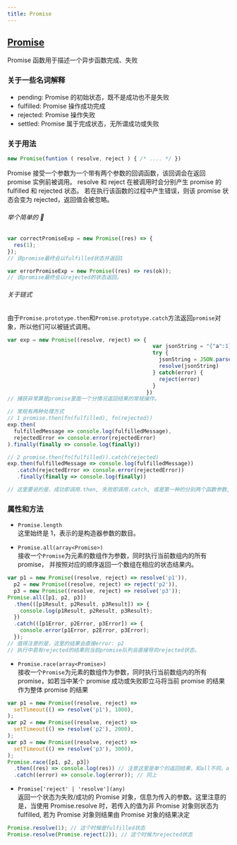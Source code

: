 ```yaml
---
title: Promise
---
```


## [Promise](https://developer.mozilla.org/zh-CN/docs/Web/JavaScript/Reference/Global_Objects/Promise)

Promise 函数用于描述一个异步函数完成、失败

### 关于一些名词解释

- pending: Promise 的初始状态，既不是成功也不是失败
- fulfilled: Promise 操作成功完成
- rejected: Promise 操作失败
- settled: Promise 属于完成状态，无所谓成功或失败

### 关于用法

```javascript
new Promise(funtion ( resolve, reject ) { /* .... */ })
```

Promise 接受一个参数为一个带有两个参数的回调函数，该回调会在返回 promise 实例前被调用。
resolve 和 reject 在被调用时会分别产生 promise 的 fulfilled 和 rejected 状态。
若在执行该函数的过程中产生错误，则该 promise 状态会变为 rejected，返回值会被忽略。

###### 举个简单的 🌰

```javascript
var correctPromiseExp = new Promise((res) => {
  res(1);
});
// 该promise最终会以fulfilled状态并返回1

var errorPromiseExp = new Promise((res) => res(ok));
// 该promise最终会以rejected的状态返回。
```

###### 关于链式

由于`Promise.prototype.then`和`Promise.prototype.catch`方法返回`promise`对象，所以他们可以被链式调用。

```javascript
var exp = new Promise((resolve, reject) => {
                                              var jsonString = "{"a":1}";
                                              try {
                                                jsonString = JSON.parse(jsonString)
                                                resolve(jsonString)
                                              } catch(error) {
                                                reject(error)
                                              }
                                            })
// 捕获异常算是promise里面一个分情况返回结果的常规操作。

// 常规有两种处理方式
// 1 promise.then(fn(fulfilled), fn(rejected))
exp.then(
  fulfilledMessage => console.log(fulfilledMessage),
  rejectedError => console.error(rejectedError)
).finally(finally => console.log(finally))

// 2 promise.then(fn(fulfilled)).catch(rejected)
exp.then(fulfilledMessage => console.log(fulfilledMessage))
   .catch(rejectedError => console.error(rejectedError))
   .finally(finally => console.log(finally))

// 这里要说的是，成功即调用.then, 失败即调用.catch, 或是第一种的分别两个函数参数, 所以本质上在异步操作的完成和绑定处理方法之间不存在竞争关系。
```

### 属性和方法

- `Promise.length`  
  这里始终是 1，表示的是构造器参数的数目。

- `Promise.all(array<Promise>)`  
  接收一个`Promise`为元素的数组作为参数，同时执行当前数组内的所有 promise， 并按照对应的顺序返回一个数组在相应的状态结果内。

```javascript
var p1 = new Promise((resolve, reject) => resolve('p1')),
  p2 = new Promise((resolve, reject) => reject('p2')),
  p3 = new Promise((resolve, reject) => resolve('p3'));
Promise.all([p1, p2, p3])
  .then(([p1Result, p2Result, p3Result]) => {
    console.log(p1Result, p2Result, p3Result);
  })
  .catch(([p1Error, p2Error, p3Error]) => {
    console.error(p1Error, p2Error, p3Error);
  });
// 值得注意的是，这里的结果会直接error: p2
// 执行中若有rejected的结果则当前promise队列会直接导向rejected状态。
```

- `Promise.race(array<Promise>)`  
  接收一个`Promise`为元素的数组作为参数，同时执行当前数组内的所有 promise，如若当中某个 promise 成功或失败即立马将当前 promise 的结果作为整体 promise 的结果

```javascript
var p1 = new Promise((resolve, reject) =>
  setTimeout(() => resolve('p1'), 1000),
);
var p2 = new Promise((resolve, reject) =>
  setTimeout(() => resolve('p2'), 2000),
);
var p3 = new Promise((resolve, reject) =>
  setTimeout(() => resolve('p3'), 3000),
);
Promise.race([p1, p2, p3])
  .then((res) => console.log(res)) // 注意这里是单个的返回结果，和all不同，all返回的是同序的一个数组
  .catch((error) => console.log(error)); // 同上
```

- `Promise['reject' | 'resolve'](any)`  
  返回一个状态为失败/成功的 Promise 对象，信息为传入的参数。这里注意的是，当使用 Promise.resolve 时，若传入的值为非 Promise 对象则状态为 fulfilled, 若为 Promise 对象则结果由 Promise 对象的结果决定

```javascript
Promise.resolve(1); // 这个时候是fulfilled状态
Promise.resolve(Promise.reject(2)); // 这个时候为rejected状态
```

